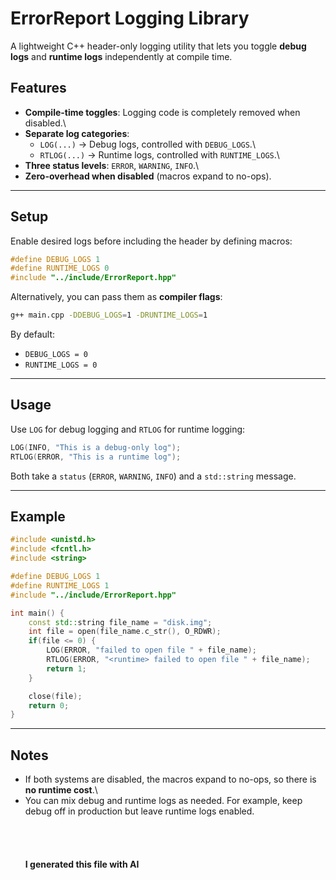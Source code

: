# ErrorReport Logging Library

A lightweight C++ header-only logging utility that lets you toggle
**debug logs** and **runtime logs** independently at compile time.

## Features

-   **Compile-time toggles**: Logging code is completely removed when
    disabled.\
-   **Separate log categories**:
    -   `LOG(...)` → Debug logs, controlled with `DEBUG_LOGS`.\
    -   `RTLOG(...)` → Runtime logs, controlled with `RUNTIME_LOGS`.\
-   **Three status levels**: `ERROR`, `WARNING`, `INFO`.\
-   **Zero-overhead when disabled** (macros expand to no-ops).

------------------------------------------------------------------------

## Setup

Enable desired logs before including the header by defining macros:

``` cpp
#define DEBUG_LOGS 1
#define RUNTIME_LOGS 0
#include "../include/ErrorReport.hpp"
```

Alternatively, you can pass them as **compiler flags**:

``` sh
g++ main.cpp -DDEBUG_LOGS=1 -DRUNTIME_LOGS=1
```

By default:

-   `DEBUG_LOGS = 0`
-   `RUNTIME_LOGS = 0`

------------------------------------------------------------------------

## Usage

Use `LOG` for debug logging and `RTLOG` for runtime logging:

``` cpp
LOG(INFO, "This is a debug-only log");
RTLOG(ERROR, "This is a runtime log");
```

Both take a `status` (`ERROR`, `WARNING`, `INFO`) and a `std::string`
message.

------------------------------------------------------------------------

## Example

``` cpp
#include <unistd.h>
#include <fcntl.h>
#include <string>

#define DEBUG_LOGS 1
#define RUNTIME_LOGS 1
#include "../include/ErrorReport.hpp"

int main() {
    const std::string file_name = "disk.img";
    int file = open(file_name.c_str(), O_RDWR);
    if(file <= 0) {
        LOG(ERROR, "failed to open file " + file_name);
        RTLOG(ERROR, "<runtime> failed to open file " + file_name);
        return 1;
    }

    close(file);
    return 0;
}
```

------------------------------------------------------------------------

## Notes

-   If both systems are disabled, the macros expand to no-ops, so there
    is **no runtime cost**.\
-   You can mix debug and runtime logs as needed. For example, keep
    debug off in production but leave runtime logs enabled.
<br> <br> <br> <br> <br>
**I generated this file with AI**
